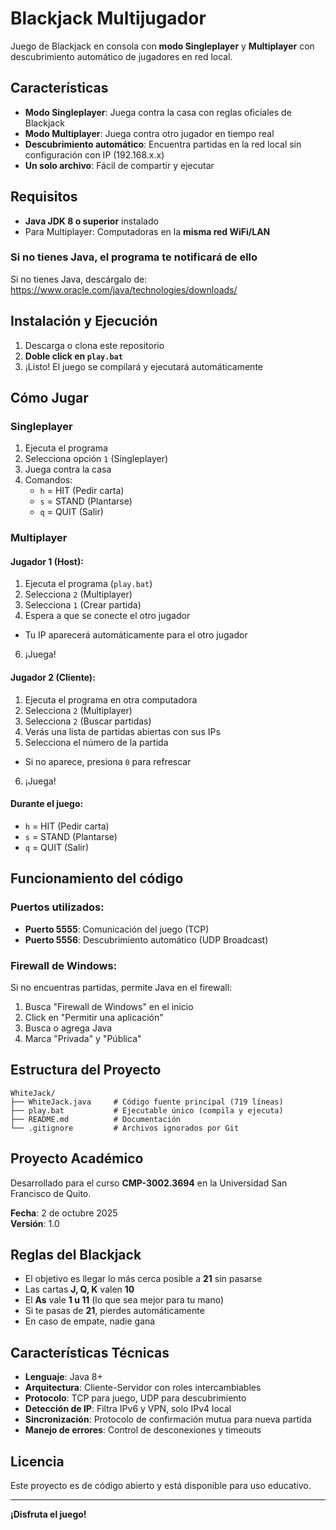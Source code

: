 # Blackjack Multijugador

Juego de Blackjack en consola con **modo Singleplayer** y **Multiplayer** con descubrimiento automático de jugadores en red local.

## Características

- **Modo Singleplayer**: Juega contra la casa con reglas oficiales de Blackjack
- **Modo Multiplayer**: Juega contra otro jugador en tiempo real
- **Descubrimiento automático**: Encuentra partidas en la red local sin configuración con IP (192.168.x.x)
- **Un solo archivo**: Fácil de compartir y ejecutar

## Requisitos

- **Java JDK 8 o superior** instalado
- Para Multiplayer: Computadoras en la **misma red WiFi/LAN**

### Si no tienes Java, el programa te notificará de ello

Si no tienes Java, descárgalo de: https://www.oracle.com/java/technologies/downloads/

## Instalación y Ejecución

1. Descarga o clona este repositorio
2. **Doble click en `play.bat`**
3. ¡Listo! El juego se compilará y ejecutará automáticamente

## Cómo Jugar

### Singleplayer

1. Ejecuta el programa
2. Selecciona opción `1` (Singleplayer)
3. Juega contra la casa
4. Comandos:
   - `h` = HIT (Pedir carta)
   - `s` = STAND (Plantarse)
   - `q` = QUIT (Salir)

### Multiplayer

#### Jugador 1 (Host):
1. Ejecuta el programa (`play.bat`)
2. Selecciona `2` (Multiplayer)
3. Selecciona `1` (Crear partida)
4. Espera a que se conecte el otro jugador
* Tu IP aparecerá automáticamente para el otro jugador
6. ¡Juega!

#### Jugador 2 (Cliente):
1. Ejecuta el programa en otra computadora
2. Selecciona `2` (Multiplayer)
3. Selecciona `2` (Buscar partidas)
4. Verás una lista de partidas abiertas con sus IPs
5. Selecciona el número de la partida
* Si no aparece, presiona `0` para refrescar
6. ¡Juega!

#### Durante el juego:
- `h` = HIT (Pedir carta)
- `s` = STAND (Plantarse)
- `q` = QUIT (Salir)

## Funcionamiento del código

### Puertos utilizados:
- **Puerto 5555**: Comunicación del juego (TCP)
- **Puerto 5556**: Descubrimiento automático (UDP Broadcast)

### Firewall de Windows:

Si no encuentras partidas, permite Java en el firewall:

1. Busca "Firewall de Windows" en el inicio
2. Click en "Permitir una aplicación"
3. Busca o agrega Java
4. Marca "Privada" y "Pública"

## Estructura del Proyecto

```
WhiteJack/
├── WhiteJack.java     # Código fuente principal (719 líneas)
├── play.bat           # Ejecutable único (compila y ejecuta)
├── README.md          # Documentación
└── .gitignore         # Archivos ignorados por Git
```

## Proyecto Académico

Desarrollado para el curso **CMP-3002.3694** en la Universidad San Francisco de Quito.

**Fecha**: 2 de octubre 2025  
**Versión**: 1.0

## Reglas del Blackjack

- El objetivo es llegar lo más cerca posible a **21** sin pasarse
- Las cartas **J, Q, K** valen **10**
- El **As** vale **1 u 11** (lo que sea mejor para tu mano)
- Si te pasas de **21**, pierdes automáticamente
- En caso de empate, nadie gana

## Características Técnicas

- **Lenguaje**: Java 8+
- **Arquitectura**: Cliente-Servidor con roles intercambiables
- **Protocolo**: TCP para juego, UDP para descubrimiento
- **Detección de IP**: Filtra IPv6 y VPN, solo IPv4 local
- **Sincronización**: Protocolo de confirmación mutua para nueva partida
- **Manejo de errores**: Control de desconexiones y timeouts

## Licencia

Este proyecto es de código abierto y está disponible para uso educativo.

---

**¡Disfruta el juego!**


